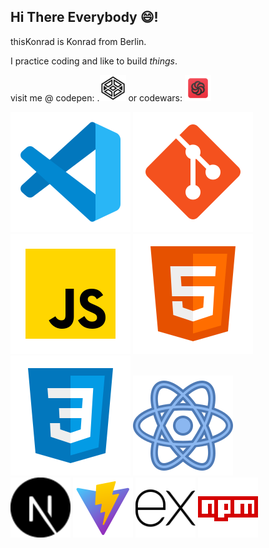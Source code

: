 ## Hi There Everybody 😄!

thisKonrad is Konrad from Berlin.

I practice coding and like to build *things*.


visit me @ codepen:
.[<img src="./icons8-codepen.svg" width="42"/>](https://codepen.io/Konrad-Wittich)
or codewars:
[<img src="icons8-codewars.svg" width="42">](https://www.codewars.com/users/thisKonrad)



![icon-vs-code](./icons8-vs-code.svg)  ![icon-git](./icons8-git.svg)  ![jS-icon](./icons8-002javascript.svg)  	![jS-icon](./icons8-002html.svg) 	![jS-icon](./icons8-002css.svg) ![react-icon](./icons8-react.svg)  
<img src="./next-js.svg" width="96"/> <img src="./icons8-schnell.svg" width="96"/> <img src="./expressJS.svg" width="96"/> <img src="./icons8-npm.svg" width="96"/> 
